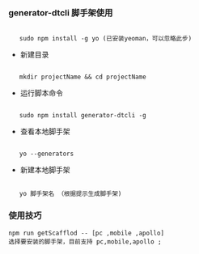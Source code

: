 ### generator-dtcli 脚手架使用
```

   sudo npm install -g yo (已安装yeoman，可以忽略此步)   

```
* 新建目录
```

   mkdir projectName && cd projectName                  

```
* 运行脚本命令
```

   sudo npm install generator-dtcli -g                  

```
* 查看本地脚手架  

```

   yo --generators                                          

```
* 新建本地脚手架

```

   yo 脚手架名 （根据提示生成脚手架)                                      

```
### 使用技巧 
  ```
  npm run getScafflod -- [pc ,mobile ,apollo]                         
  选择要安装的脚手架，目前支持 pc,mobile,apollo ;                                            
  ```